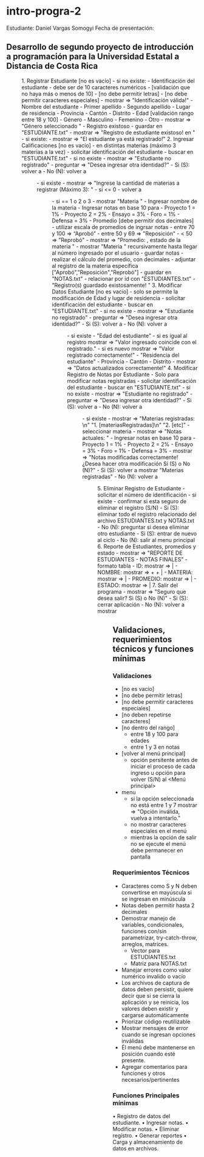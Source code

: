 # intro-progra-2
Estudiante: Daniel Vargas Somogyi
Fecha de presentación: 

## Desarrollo de segundo proyecto de introducción a programación para la Universidad Estatal a Distancia de Costa Rica

<Menu Principal>
1. Registrar Estudiante [no es vacío]
    - si no existe:
        - Identificación del estudiante
            - debe ser de 10 caracteres numéricos 
                - [validación que no haya más o menos de 10]
                - [no debe permitir letras]
                - [no debe permitir caracteres especiales]
                - mostrar => "Identificación válida!"
            - Nombre del estudiante
            - Primer apellido
            - Segundo apellido
            - Lugar de residencia
                - Provincia
                - Cantón
                - Distrito
            - Edad [validación rango entre 18 y 100]
            - Género
                - Masculino
                - Femenino
                - Otro
                - mostrar => "Género seleccionado <selección del usuario>"
            - Registro existoso
                - guardar en "ESTUDIANTE.txt"
                - mostrar => "Registro de estudiante existoso! en <archivo dónde se guardó>"
    - si existe:
        - mostrar => "El estudiante ya está registrado!"
2. Ingresar Calificaciones [no es vacío]
    - en distintas materias (máximo 3 materias a la vez)
    - solicitar identificación del estudiante
        - buscar en "ESTUDIANTE.txt"
            - si no existe
                - mostrar => "Estudiante no registrado"
                - preguntar => "Desea ingresar otra identidad?"
                    - Si (S): volver a <solicitar identificación del estudiante>
                    - No (N): volver a <Menu Principal>
            - si existe
                - mostrar => "Ingrese la cantidad de materias a registrar (Máximo 3): <valor ingresado>"
                    -  si <valor ingresado> <= 0
                        - volver a <Menu Principal>
                    - si <valor ingresado> == 1 o 2 o 3
                        - mostrar "Materia <posición de ingreso>"
                        - Ingresar nombre de la materia
                        - Ingresar notas en base 10 para
                            - Proyecto 1 = 1%
                            - Proyecto 2 = 2%
                            - Ensayo = 3%
                            - Foro = 1%
                            - Defensa = 3%
                        - Promedio [debe permitir dos decimales]
                            - utilizar escala de promedios de ingrsar notas
                            - entre 70 y 100 => “Aprobó”
                            - entre 50 y 69 => "Reposición"
                            - < 50 => "Reprobó"
                            - mostrar => "Promedio: <promedio>, estado de la materia <estado>"
                        - mostrar "Materia <posición de ingreso>" recursivamente hasta llegar al número ingresado por el usuario 
                        - guardar notas
                            - realizar el cálculo del promedio, con decimales
                            - adjuntar al registro de la materia específica ["Aprobó","Reposición","Reprobó"] 
                            - guardar en "NOTAS.txt"
                            - relacionar por id con "ESTUDIANTES.txt"
                            - "Registro(s) guardado existosamente! "
3. Modificar Datos Estudiante [no es vacío]
    - solo se permite la modificación de Edad y lugar de residencia
    - solicitar identificación del estudiante
        - buscar en "ESTUDIANTE.txt"
            - si no existe
                - mostrar => "Estudiante no registrado"
                - preguntar => "Desea ingresar otra identidad?"
                    - Si (S): volver a <solicitar identificación del estudiante>
                    - No (N): volver a <Menu Principal>
            - si existe
                - "Edad del estudiante"
                    - si es igual al registro mostrar => "Valor ingresado coincide con el registrado."
                    - si es nuevo mostrar => "Valor registrado correctamente!"
                - "Residencia del estudiante"
                    - Provincia
                    - Cantón
                    - Distrito
                - mostrar => "Datos actualizados correctamente!"
4. Modificar Registro de Notas por Estudiante
    - Solo para modificar notas registradas
    - solicitar identificación del estudiante
        - buscar en "ESTUDIANTE.txt"
            - si no existe
                - mostrar => "Estudiante no registrado"
                - preguntar => "Desea ingresar otra identidad?"
                    - Si (S): volver a <solicitar identificación del estudiante>
                    - No (N): volver a <Menu Principal>
            - si existe
                - mostrar => "Materias registradas: \n"
                    "1. [materiasRegistradas]\n"
                    "2. [etc]"
                - seleccionar materia
                    - mostrar => "Notas actuales: <notas en orden>"
                    - Ingresar notas en base 10 para
                        - Proyecto 1 = 1%
                        - Proyecto 2 = 2%
                        - Ensayo = 3%
                        - Foro = 1%
                        - Defensa = 3%
                    - mostrar => "Notas modificadas correctamente! ¿Desea hacer otra modificación Sí (S) o No (N)?"
                        - Si (S): volver a mostrar "Materias registradas"
                        - No (N): volver a <Menu Principal>
5. Eliminar Registro de Estudiante
    - solicitar el número de identificación
        - si existe
            - confirmar si esta seguro de eliminar el registro (S/N)
                - Si (S): eliminar todo el registro relacionado del archivo ESTUDIANTES.txt y NOTAS.txt
                - No (N): preguntar si desea eliminar otro estudiante
                    - Si (S): entrar de nuevo al ciclo
                    - No (N): salir al menu principal
6. Reporte de Estudiantes, promedios y estado
    - mostrar => "REPORTE DE ESTUDIANTES - NOTAS FINALES"
        - formato tabla
            - ID: mostrar => <id estudiante> |
            - NOMBRE: mostrar => <nombre> + <primer apellido> + <segundo apellido> |
            - MATERIA: mostrar => <materias ingresadas> |
            - PROMEDIO: mostrar => <promedio de cada materia> |
            - ESTADO: mostrar => <estado de la materia> |
7. Salir del programa
    - mostrar => "Seguro que desea salir? Si (S) o No (N)"
        - Si (S): cerrar aplicación
        - No (N): volver a mostrar <Menu Principal>

## Validaciones, requerimientos técnicos y funciones mínimas
### Validaciones
- [no es vacío]
- [no debe permitir letras]
- [no debe permitir caracteres especiales]
- [no deben repetirse caracteres]
- [no dentro del rango]
    - entre 18 y 100 para edades
    - entre 1 y 3 en notas
- [volver al menú principal]
    - opción persitente antes de iniciar el proceso de cada ingreso u opción para volver (S/N) al <Menú principal>
- menu
    - si la opción seleccionada no está entre 1 y 7 mostrar => "Opción inválida, vuelva a intentarlo."
    - no mostrar caracteres especiales en el menú
    - mientras la opción de salir no se ejecute el menú debe permanecer en pantalla

### Requerimientos Técnicos
- Caracteres como S y N deben convertirse en mayúscula si se ingresan en minúscula
- Notas deben permitir hasta 2 decimales
- Demostrar manejo de variables, condicionales, funciones con/sin parametrizar, try-catch-throw, arreglos, matrices.
    - Vector para ESTUDIANTES.txt
    - Matriz para NOTAS.txt
- Manejar errores como valor numérico invalido o vacío
- Los archivos de captura de datos deben persistir, quiere decir que si se cierra la aplicación y se reinicia, los valores deben existir y cargarse automáticamente
- Priorizar código reutilizable
- Mostrar mensajes de error cuando se ingresan opciones inválidas
- Él menú debe mantenerse en posición cuando esté presente.
- Agregar comentarios para funciones y otros necesarios/pertinentes

### Funciones Principales mínimas
• Registro de datos del estudiante.
• Ingresar notas.
• Modificar notas.
• Eliminar registro.
• Generar reportes
• Carga y almacenamiento de datos en archivos.